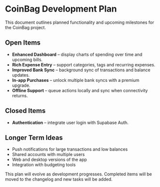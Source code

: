 # CoinBag Development Plan

This document outlines planned functionality and upcoming milestones for the CoinBag project.

## Open Items

- **Enhanced Dashboard** – display charts of spending over time and upcoming bills.
- **Rich Expense Entry** – support categories, tags and recurring expenses.
- **Improved Bank Sync** – background sync of transactions and balance updates.
- **In-app Purchases** – unlock multiple bank syncs with a premium upgrade.
- **Offline Support** – queue actions locally and sync when connectivity returns.

## Closed Items

- **Authentication** – integrate user login with Supabase Auth.

## Longer Term Ideas

- Push notifications for large transactions and low balances
- Shared accounts with multiple users
- Web and desktop versions of the app
- Integration with budgeting tools

This plan will evolve as development progresses. Completed items will be moved to the changelog and new tasks will be added.
